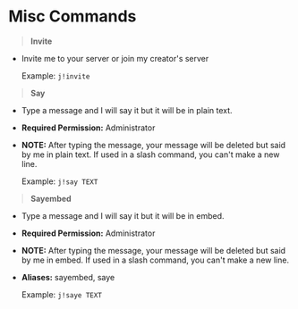 # Misc Commands

>**Invite**
* Invite me to your server or join my creator's server

    Example: `j!invite`

>**Say**
* Type a message and I will say it but it will be in plain text.
* **Required Permission:** Administrator
* **NOTE:** After typing the message, your message will be deleted but said by me in plain text. If used in a slash command, you can't make a new line.

    Example: `j!say TEXT`

>**Sayembed**
* Type a message and I will say it but it will be in embed.
* **Required Permission:** Administrator
* **NOTE:** After typing the message, your message will be deleted but said by me in embed. If used in a slash command, you can't make a new line.
* **Aliases:** sayembed, saye

    Example: `j!saye TEXT`